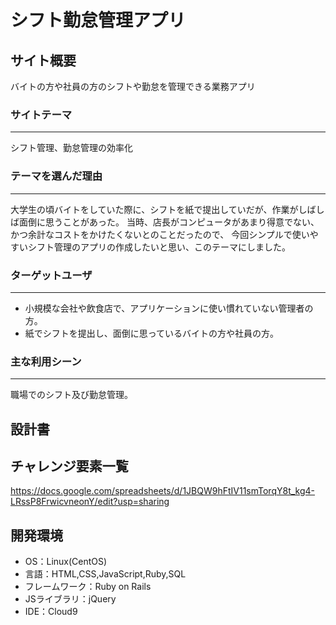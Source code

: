 # シフト勤怠管理アプリ

## サイト概要
バイトの方や社員の方のシフトや勤怠を管理できる業務アプリ

### サイトテーマ
***
シフト管理、勤怠管理の効率化

### テーマを選んだ理由
***
  大学生の頃バイトをしていた際に、シフトを紙で提出していだが、作業がしばしば面倒に思うことがあった。
  当時、店長がコンピュータがあまり得意でない、かつ余計なコストをかけたくないとのことだったので、
  今回シンプルで使いやすいシフト管理のアプリの作成したいと思い、このテーマにしました。


### ターゲットユーザ
***
 - 小規模な会社や飲食店で、アプリケーションに使い慣れていない管理者の方。
 - 紙でシフトを提出し、面倒に思っているバイトの方や社員の方。


### 主な利用シーン
***
  職場でのシフト及び勤怠管理。


## 設計書


## チャレンジ要素一覧
https://docs.google.com/spreadsheets/d/1JBQW9hFtIV11smTorqY8t_kg4-LRssP8FrwicvneonY/edit?usp=sharing

## 開発環境
- OS：Linux(CentOS)
- 言語：HTML,CSS,JavaScript,Ruby,SQL
- フレームワーク：Ruby on Rails
- JSライブラリ：jQuery
- IDE：Cloud9